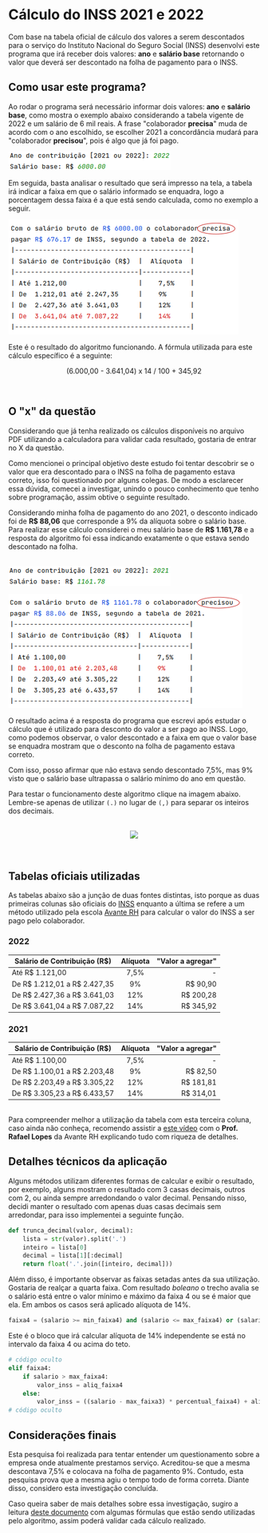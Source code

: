 # Cálculo do INSS 2021 e 2022

Com base na tabela oficial de cálculo dos valores a serem descontados para o serviço do Instituto Nacional do Seguro Social (INSS) desenvolvi este programa que irá receber dois valores: **ano** e **salário base** retornando o valor que deverá ser descontado na folha de pagamento para o INSS.

## Como usar este programa?

Ao rodar o programa será necessário informar dois valores: **ano** e **salário base**, como mostra o exemplo abaixo considerando a tabela vigente de 2022 e um salário de 6 mil reais. A frase "colaborador **precisa**" muda de acordo com o ano escolhido, se escolher 2021 a concordância mudará para "colaborador **precisou**", pois é algo que já foi pago.
<br>

<p align="left">
    <img src="https://raw.githubusercontent.com/danilotc/assets/master/solicitacao.png">
</p>

Em seguida, basta analisar o resultado que será impresso na tela, a tabela irá indicar a faixa em que o salário informado se enquadra, logo a porcentagem dessa faixa é a que está sendo calculada, como no exemplo a seguir. <br>

<p align="left">
    <img src="https://raw.githubusercontent.com/danilotc/assets/master/imaem3.png">
</p>

Este é o resultado do algoritmo funcionando. A fórmula utilizada para este cálculo específico é a seguinte:

<p align="center">(6.000,00 - 3.641,04) x 14 / 100 + 345,92</p><br>

## O "x" da questão

Considerando que já tenha realizado os cálculos disponíveis no arquivo PDF utilizando a calculadora para validar cada resultado, gostaria de entrar no X da questão.

Como mencionei o principal objetivo deste estudo foi tentar descobrir se o valor que era descontado para o INSS na folha de pagamento estava correto, isso foi questionado por alguns colegas. De modo a esclarecer essa dúvida, comecei a investigar, unindo o pouco conhecimento que tenho sobre programação, assim obtive o seguinte resultado.

Considerando minha folha de pagamento do ano 2021, o desconto indicado foi de **R$ 88,06** que corresponde a 9% da alíquota sobre o salário base. Para realizar esse cálculo considerei o meu salário base de **R$ 1.161,78** e a resposta do algoritmo foi essa indicando exatamente o que estava sendo descontado na folha. <br><br>

<p align="left">
    <img src="https://raw.githubusercontent.com/danilotc/assets/master/solicitacao2.png">
</p>

<p align="left">
    <img src="https://raw.githubusercontent.com/danilotc/assets/master/imagem2.png">
</p>

O resultado acima é a resposta do programa que escrevi após estudar o cálculo que é utilizado para desconto do valor a ser pago ao INSS. Logo, como podemos observar, o valor descontado e a faixa em que o valor base se enquadra mostram que o desconto na folha de pagamento estava correto.

Com isso, posso afirmar que não estava sendo descontado 7,5%, mas 9% visto que o salário base ultrapassa o salário mínimo do ano em questão.

Para testar o funcionamento deste algoritmo clique na imagem abaixo.  Lembre-se apenas de utilizar `(.)` no lugar de `(,)` para separar os inteiros dos decimais.
<br><br>
<p align="center" size="10px">
    <a href="https://replit.com/@danilocastro5/calculoinss" target="_black"><img src="https://blog.replit.com/images/logo.png" width="200px"></a>
</p><br>


## Tabelas oficiais utilizadas

As tabelas abaixo são a junção de duas fontes distintas, isto porque as duas primeiras colunas são oficiais do [INSS](https://www.gov.br/inss/pt-br/saiba-mais/seus-direitos-e-deveres/calculo-da-guia-da-previdencia-social-gps/tabela-de-contribuicao-mensal) enquanto a última se refere a um método utilizado pela escola [Avante RH](https://www.avanterh.net/tabeladeinss2022) para calcular o valor do INSS a ser pago pelo colaborador.


### 2022

| Salário de Contribuição (R$)     | Alíquota | "Valor a agregar" |
|----------------------------------|:--------:|----------:|
| Até R$ 1.121,00                  | 7,5%     | -         |
| De R\$ 1.212,01 a R\$ 2.427,35   | 9%       | R$ 90,90  |
| De R\$ 2.427,36 a R\$ 3.641,03   | 12%      | R$ 200,28 |
| De R\$ 3.641,04 a R\$ 7.087,22   | 14%      | R$ 345,92 |


### 2021

| Salário de Contribuição (R$)     | Alíquota | "Valor a agregar" |
|----------------------------------|:--------:|----------:|
| Até R$ 1.100,00                  | 7,5%     | -         |
| De R\$ 1.100,01 a R\$ 2.203,48   | 9%       | R$ 82,50  |
| De R\$ 2.203,49 a R\$ 3.305,22   | 12%      | R$ 181,81 |
| De R\$ 3.305,23 a R\$ 6.433,57   | 14%      | R$ 314,01 |

<br>Para compreender melhor a utilização da tabela com esta terceira coluna, caso ainda não conheça, recomendo assistir a [este vídeo](https://youtu.be/y0Ko6S_L4Vc)  com o **Prof. Rafael Lopes** da Avante RH explicando tudo com riqueza de detalhes.

## Detalhes técnicos da aplicação

Alguns métodos utilizam diferentes formas de calcular e exibir o resultado, por exemplo, alguns mostram o resultado com 3 casas decimais, outros com 2, ou ainda sempre arredondando o valor decimal. Pensando nisso, decidi manter o resultado com apenas duas casas decimais sem arredondar, para isso implementei a seguinte função. 

```python
def trunca_decimal(valor, decimal):
    lista = str(valor).split('.')
	inteiro = lista[0]
	decimal = lista[1][:decimal]
    return float('.'.join([inteiro, decimal]))
```

Além disso, é importante observar as faixas setadas antes da sua utilização. Gostaria de realçar a quarta faixa. Com resultado *boleano* o trecho avalia se o salário está entre o valor mínimo e máximo da faixa 4 ou se é maior que ela. Em ambos os casos será aplicado alíquota de 14%.


```python
faixa4 = (salario >= min_faixa4) and (salario <= max_faixa4) or (salario > max_faixa4)
```

Este é o bloco que irá calcular alíquota de 14% independente se está no intervalo da faixa 4 ou acima do teto.

```python
# código oculto
elif faixa4:
    if salario > max_faixa4:
        valor_inss = aliq_faixa4
    else:
        valor_inss = ((salario - max_faixa3) * percentual_faixa4) + aliq_faixa3
# código oculto
```

## Considerações finais

Esta pesquisa foi realizada para tentar entender um questionamento sobre a empresa onde atualmente prestamos serviço. Acreditou-se que a mesma descontava 7,5% e colocava na folha de pagamento 9%. Contudo, esta pesquisa prova que a mesma agiu o tempo todo de forma correta. Diante disso, considero esta investigação concluída.

Caso queira saber de mais detalhes sobre essa investigação, sugiro a leitura [deste documento](https://drive.google.com/file/d/1TzN6WKTK1IrV30nFGtLCZtkr8N8nXOnk/view) com algumas fórmulas que estão sendo utilizadas pelo algoritmo, assim poderá validar cada cálculo realizado.
